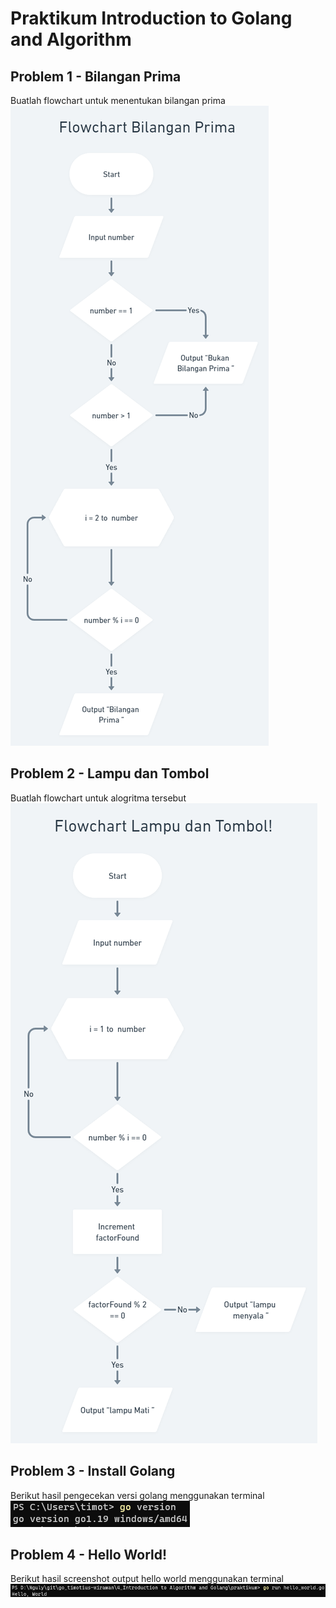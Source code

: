 # Praktikum Introduction to Golang and Algorithm

## Problem 1 - Bilangan Prima
Buatlah flowchart untuk menentukan bilangan prima
![alt text](../screenshots/bilangan_prima.png "bilangan_prima")

## Problem 2 - Lampu dan Tombol
Buatlah flowchart untuk alogritma tersebut
![alt text](../screenshots/lampu_dan_tombol.png "lampu_dan_tombol")

## Problem 3 - Install Golang
Berikut hasil pengecekan versi golang menggunakan terminal
![alt text](../screenshots/install_go.png "install_go")

## Problem 4 - Hello World!
Berikut hasil screenshot output hello world menggunakan terminal
![alt text](../screenshots/hello_world.png "hello_world")